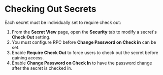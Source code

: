 [title]: # (Checking Out Secrets)
[tags]: # (Check Out)
[priority]: # (10)

# Checking Out Secrets

Each secret must be individually set to require check out:

1. From the **Secret View** page, open the **Security** tab to modify a secret's **Check Out** setting.
1. You must configure RPC before **Change Password on Check in** can be set.
1. Enable **Require Check Out** to force users to check out the secret before gaining access.
1. Enable **Change Password on Check In** to have the password change after the secret is checked in.
